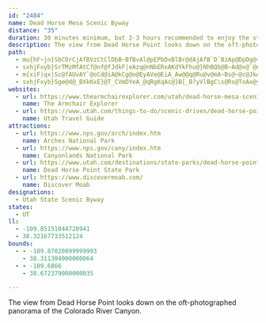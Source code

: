 ```yaml
---
id: "2484"
name: Dead Horse Mesa Scenic Byway
distance: "35"
duration: 30 minutes minimum, but 2-3 hours recommended to enjoy the state and national parks.
description: The view from Dead Horse Point looks down on the oft-photographed panorama of the Colorado River Canyon.
path:
  - mu{hF~jn}SbCOrCjAfBVzCtClDbB~BfBvAl@pEPbDxBlBr@dAjAfB`D`BzAp@DpDg@~Cr@
  - sxhjFxyb}SrTMzMfAtCf@nf@fJdkF|eAzq@nNbERxAKdYkFhu@}NhBQb@B~Ad@x@`@na@|_@bA`ArBpClHnLbFfHdLzOr@n@hBx@v]lJ`Dp@zBD`DSlEeAjAEl@FbAVt@d@hC`DlBlBtAj@pBRbCM|C}AnCgBbCy@rBJxAX|EjB|Eb@|DbAdAE|@e@rAaAbAe@`ADl@Rh@`@lDlErAx@d@J~BDlTuBhBIfDVtCd@|C~@|@`@z@j@fCbC|AxBj@pAhPlg@bAvBnEzHvCfExR~QxA|@nBj@vMd@tC`An@^lAxAdFnLpAxBx@~@dBnAfFbCfEzCbCpAtA^nKbBhExAvEbC~Al@~JjBzAf@vC~BvHrEtJbH|D`DrAbBtBfBbA\pFh@hAj@~A`Br@\nBL~@XlB`BrAjDxBdCxAl@n@vAl@`@dA@r@N^L`@^dAnDPXXN~@DlAW`Bj@fBRXVZZ|@dCNzCd@xBH~AYtB?nAb@tDRdAf@l@rA`@l@h@N^f@`Ct@fA~@bAn@|BdAnAf@bC`@pApEnHrBrBjAr@bBd@vBPbA?jBQ|@_@n@g@b@s@n@y@h@M^?b@L~AfAhAd@|CgAdAXxAt@fBPtA[lD_C|@_At@mAlA}@`@KtJi@fCEf@R`@f@f@dBf@`Ar@^x@Np@_@fDsCjEqBjBY|Bf@t@?vAaAd@q@fD{BpJaGfGkF~@g@jAYl@?hBf@vDdBh@DfMyBt@m@dByC~EeDxAe@vCP|Dg@^@p@Rh@^lD`D~@h@|@R|Z~@tD?tBYvBm@fGqChDkAnC[`DE|CSdBi@vD{AxEKdFaBdD~@r@Qh@s@d@_Ah@gAb@_BZkBf@mAd@SlBQhDoDbFyCrCuFx@qB~@aAvBWr@DbCqBf@SvAE^J|C`Dh@RrAAnBYfEYrBEnDZzF|@nA?n@MhAw@zGsK~A{AjNsA
  - m{xiF|qx|Sc@fAUvAY`@oCd@iA@kCg@o@EyAVe@EiA_Aw@@q@Ru@v@mA~Bs@~@c@JkAC_@Qi@s@Si@e@eCYk@aL{Hm@GoBHoAEoQuBsL}@oAu@y@yAo@m@iA]o@g@o@gA]YiAFaBj@wAEkGsB{PsBcfAi^og@iFqAKiB?uTfBsBSmFfCiSdIoAz@s@r@aAdBW~@]xCoBr_@]tDq@|CmBfEu^fl@_BlBiA~@qk@r[ce@j]uExDw@xAi@rAo@pCgk@fpCyAbIwCfSOxCBlH
  - sxhjFxyb}Sge@d@_BXkKxE}@T_CVmDYeA_@qRgKqAc@}B[_B?yVlBgC\s@Rs@ToAx@yCxCcBdAgJdCyMpKeIpDcCjBoA`B{Ufa@cFjG{DdDiDzBmyAv{@qExBoDt@}BNaMq@sC?kKXqBMoCq@smAoi@}FmCwA_AmB_Ca@_A{@mCa@yDKaHIyB_@gCYmAy@eBs@aAyAuAwLcJsAeBi@mA}F}QqA_DmEiHgP{V_BaDc@yASqAEoA?sBRcFZaD^uBjEyLjA{Dh@aF_Ck|@_DqfAg@__@IsCOkAc@aBu@kBe@w@yAsA}EgDi@g@aAqA{@{BYeASuBu@q[e@_DcAwCiR__@}FuPY{AIeBLyCTiAtDgKLoAKoAMe@i@s@UScAQ{@Pw@n@Q^m@|Ce@bEY|COfGWlAqArDi@~Cc@dMKj@_@f@o@Pa@Qa@i@Is@@_AVsCCkAu@sGJsCt@_GFuB@iOlAoU?yAUyC]yAw@_CkB}EiB_DoAeA{JmDoBaA}AoAgHuLuLoQgB{Ck@{BsBsQiAgDeP_Xig@g{@}A{CoAgDuMk`@}AaCyDmDy@sAYeA
websites:
  - url: https://www.thearmchairexplorer.com/utah/dead-horse-mesa-scenic-byway.php
    name: The Armchair Explorer
  - url: https://www.utah.com/things-to-do/scenic-drives/dead-horse-point-scenic-drive/
    name: Utah Travel Guide
attractions:
  - url: https://www.nps.gov/arch/index.htm
    name: Arches National Park
  - url: https://www.nps.gov/cany/index.htm
    name: Canyonlands National Park
  - url: https://www.utah.com/destinations/state-parks/dead-horse-point-state-park/
    name: Dead Horse Point State Park
  - url: https://www.discovermoab.com/
    name: Discover Moab
designations:
  - Utah State Scenic Byway
states:
  - UT
ll:
  - -109.85151044728941
  - 38.32167733512124
bounds:
  - - -109.87020899999993
    - 38.311304000000064
  - - -109.6866
    - 38.672379000000035

---
```


The view from Dead Horse Point looks down on the oft-photographed panorama of the Colorado River Canyon.
